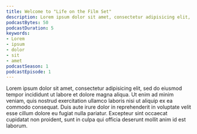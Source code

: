```yaml
---
title: Welcome to "Life on the Film Set"
description: Lorem ipsum dolor sit amet, consectetur adipisicing elit, sed do eiusmod tempor incididunt ut labore et dolore magna aliqua.
podcastBytes: 50
podcastDuration: 5
keywords:
- Lorem
- ipsum
- dolor
- sit
- amet
podcastSeason: 1
podcastEpisode: 1
---
```


Lorem ipsum dolor sit amet, consectetur adipisicing elit, sed do eiusmod
tempor incididunt ut labore et dolore magna aliqua. Ut enim ad minim veniam,
quis nostrud exercitation ullamco laboris nisi ut aliquip ex ea commodo
consequat. Duis aute irure dolor in reprehenderit in voluptate velit esse
cillum dolore eu fugiat nulla pariatur. Excepteur sint occaecat cupidatat non
proident, sunt in culpa qui officia deserunt mollit anim id est laborum.
